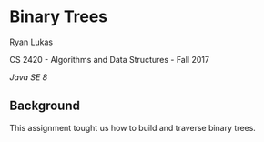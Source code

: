 Binary Trees
==============

Ryan Lukas

CS 2420 - Algorithms and Data Structures - Fall 2017

*Java SE 8*

Background
------------

This assignment tought us how to build and traverse binary trees.
